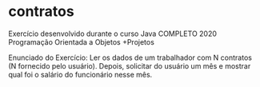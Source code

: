 # contratos
Exercício desenvolvido durante o curso Java COMPLETO 2020 Programação Orientada a Objetos +Projetos

Enunciado do Exercício:
  Ler os dados de um trabalhador com N contratos (N fornecido pelo usuário). Depois, solicitar
do usuário um mês e mostrar qual foi o salário do funcionário nesse mês.
